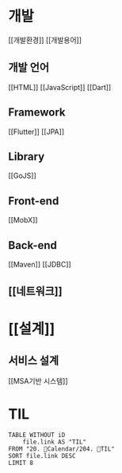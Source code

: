 # 개발
[[개발환경]]
[[개발용어]]
## 개발 언어
[[HTML]]
[[JavaScript]]
[[Dart]]
## Framework
[[Flutter]]
[[JPA]]

## Library
[[GoJS]]

## Front-end
[[MobX]]

## Back-end
[[Maven]]
[[JDBC]]

## [[네트워크]]

# [[설계]]
## 서비스 설계
[[MSA기반 시스템]]

# TIL
```dataview
TABLE WITHOUT iD
	file.link AS "TIL"
FROM "20. 📅Calendar/204. 🧐TIL"
SORT file.link DESC
LIMIT 8
```
